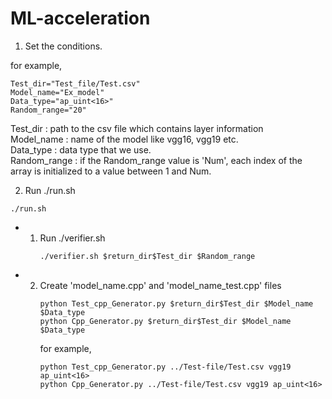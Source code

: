 # ML-acceleration  

1. Set the conditions.  
  
for example,  
```
Test_dir="Test_file/Test.csv"  
Model_name="Ex_model"  
Data_type="ap_uint<16>"  
Random_range="20"    
```  
Test_dir : path to the csv file which contains layer information  
Model_name : name of the model like vgg16, vgg19 etc.  
Data_type : data type that we use.  
Random_range : if the Random_range value is 'Num', each index of the array is initialized to a value between 1 and Num.  

2. Run ./run.sh  
```
./run.sh
```  
- 1) Run ./verifier.sh  
     ```
     ./verifier.sh $return_dir$Test_dir $Random_range  
     ```  
- 2) Create 'model_name.cpp' and 'model_name_test.cpp' files  
     ```
     python Test_cpp_Generator.py $return_dir$Test_dir $Model_name $Data_type  
     python Cpp_Generator.py $return_dir$Test_dir $Model_name $Data_type  
     ```  
     for example, 
     ```
     python Test_cpp_Generator.py ../Test-file/Test.csv vgg19 ap_uint<16> 
     python Cpp_Generator.py ../Test-file/Test.csv vgg19 ap_uint<16>
     ```
